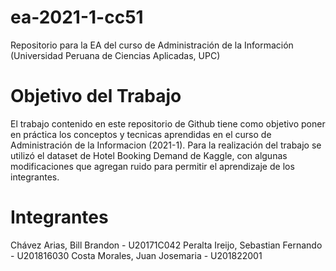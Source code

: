 # ea-2021-1-cc51
Repositorio para la EA del curso de Administración de la Información (Universidad Peruana de Ciencias Aplicadas, UPC)
# Objetivo del Trabajo
El trabajo contenido en este repositorio de Github tiene como objetivo poner en práctica los conceptos y tecnicas aprendidas en el curso de Administración de la Informacion (2021-1). Para la realización del trabajo se utilizó el dataset de Hotel Booking Demand de Kaggle, con algunas modificaciones que agregan ruido para permitir el aprendizaje de los integrantes.
# Integrantes
Chávez Arias, Bill Brandon - U20171C042
Peralta Ireijo, Sebastian Fernando - U201816030
Costa Morales, Juan Josemaria  - U201822001
